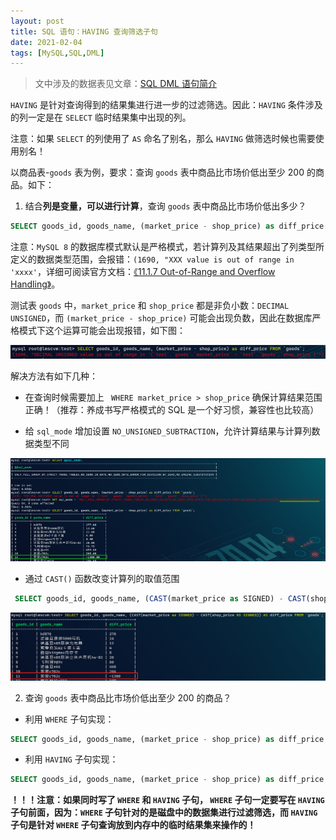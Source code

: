 ```yaml
---
layout: post
title: SQL 语句：HAVING 查询筛选子句
date: 2021-02-04
tags: [MySQL,SQL,DML]
---
```


> 文中涉及的数据表见文章：[SQL DML 语句简介](https://minsonlee.github.io/2021/01/sql-dml-select)

`HAVING` 是针对查询得到的结果集进行进一步的过滤筛选。因此：`HAVING` 条件涉及的列一定是在 `SELECT` 临时结果集中出现的列。

注意：如果 `SELECT` 的列使用了 `AS` 命名了别名，那么 `HAVING` 做筛选时候也需要使用别名！

以商品表-`goods` 表为例，要求：查询 `goods` 表中商品比市场价低出至少 200 的商品。如下：

1. 结合**列是变量，可以进行计算**，查询 `goods` 表中商品比市场价低出多少？

```SQL
SELECT goods_id, goods_name, (market_price - shop_price) as diff_price FROM `goods` WHERE market_price > shop_price;
```

注意：`MySQL 8` 的数据库模式默认是严格模式，若计算列及其结果超出了列类型所定义的数据类型范围，会报错：`(1690, "XXX value is out of range in 'xxxx'`，详细可阅读官方文档：[《11.1.7 Out-of-Range and Overflow Handling》](https://dev.mysql.com/doc/refman/8.0/en/out-of-range-and-overflow.html)。

测试表 `goods` 中，`market_price` 和 `shop_price` 都是非负小数：`DECIMAL UNSIGNED`，而 `(market_price - shop_price)` 可能会出现负数，因此在数据库严格模式下这个运算可能会出现报错，如下图：

![mysql-error-DECIMAL-UNSIGNED-value-is-out-of-range-in-goods](/images/article/mysql-error-DECIMAL-UNSIGNED-value-is-out-of-range-in-goods.png)

解决方法有如下几种：

- 在查询时候需要加上 ` WHERE market_price > shop_price` 确保计算结果范围正确！（推荐：养成书写严格模式的 SQL 是一个好习惯，兼容性也比较高）


- 给 `sql_mode` 增加设置 `NO_UNSIGNED_SUBTRACTION`，允许计算结果与计算列数据类型不同

![mysql-set-sql-mode-no-unsigned-subtraction](/images/article/mysql-set-sql-mode-no-unsigned-subtraction.png)

- 通过 `CAST()` 函数改变计算列的取值范围

```SQL
 SELECT goods_id, goods_name, (CAST(market_price as SIGNED) - CAST(shop_price AS SIGNED)) AS diff_price FROM `goods`;
 ```
 
 ![mysql-select-cast-change-colum's-data-struct.png](/images/article/mysql-select-cast-change-colum%27s-data-struct.png)


2. 查询 `goods` 表中商品比市场价低出至少 200 的商品？

- 利用 `WHERE` 子句实现：

```SQL
SELECT goods_id, goods_name, (market_price - shop_price) as diff_price FROM `goods` WHERE market_price > shop_price and  (market_price - shop_price) >= 200;
```

- 利用 `HAVING` 子句实现：

```SQL
SELECT goods_id, goods_name, (market_price - shop_price) as diff_price FROM `goods` WHERE market_price > shop_price HAVING  diff_price >= 200;
```

**！！！注意：如果同时写了 `WHERE` 和 `HAVING` 子句， `WHERE` 子句一定要写在 `HAVING` 子句前面，因为：`WHERE` 子句针对的是磁盘中的数据集进行过滤筛选，而 `HAVING` 子句是针对 `WHERE` 子句查询放到内存中的临时结果集来操作的！**
